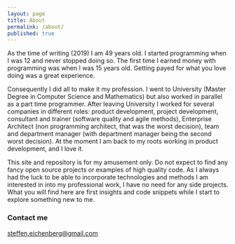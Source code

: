 ```yaml
---
layout: page
title: About
permalink: /about/
published: true
---
```


As the time of writing (2019) I am 49 years old. I started programming when I was 12 and never stopped doing so. The first time I earned money with programming was when I was 15 years old. Getting payed for what you love doing was a great experience. 

Consequently I did all to make it my profession. I went to University (Master Degree in Computer Science and Mathematics) but also worked in parallel as a part time programmer. After leaving University I worked for several companies in different roles: product development, project development, consultant and trainer (software quality and agile methods), Enterprise Architect (non programming architect, that was the worst decision), team and department manager (with department manager being the second worst decision). At the moment I am back to my roots working in product development, and I love it.

This site and repository is for my amusement only. Do not expect to find any fancy open source projects or examples of high quality code. As I always had the luck to be able to incorporate technologies and methods I am interested in into my professional work, I have no need for any side projects. What you will find here are first insights and code snippets while I start to explore something new to me.

### Contact me

[steffen.eichenberg@gmail.com](mailto:steffen.eichenberg@gmail.com)

